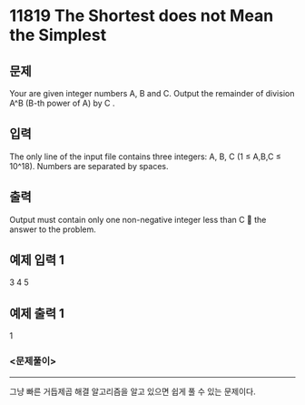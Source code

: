 # 11819 The Shortest does not Mean the Simplest

## 문제
Your are given integer numbers A, B and C. Output the remainder of division A^B (B-th power of A) by C .

## 입력
The only line of the input file contains three integers: A, B, C (1 ≤ A,B,C ≤ 10^18). Numbers are separated by spaces.

## 출력
Output must contain only one non-negative integer less than C  the answer to the problem.

## 예제 입력 1
3 4 5

## 예제 출력 1
1

### <문제풀이>
- - -
그냥 빠른 거듭제곱 해결 알고리즘을 알고 있으면 쉽게 풀 수 있는 문제이다. 
